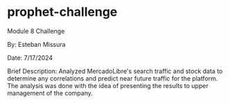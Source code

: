 # prophet-challenge
Module 8 Challenge

By: Esteban Missura

Date: 7/17/2024

Brief Description: Analyzed MercadoLibre's search traffic and stock data to determine any correlations and predict near future traffic for the platform. The analysis was done with the idea of presenting the results to upper management of the company. 